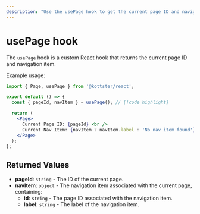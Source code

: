 ```yaml
---
description: "Use the usePage hook to get the current page ID and navigation item in Kottster."
---
```


# usePage hook

The `usePage` hook is a custom React hook that returns the current page ID and navigation item.

Example usage:

```jsx title="app/pages/example/index.jsx"
import { Page, usePage } from '@kottster/react';

export default () => {
  const { pageId, navItem } = usePage(); // [!code highlight]

  return (
    <Page>
      Current Page ID: {pageId} <br />
      Current Nav Item: {navItem ? navItem.label : 'No nav item found'}
    </Page>
  );
};
```

## Returned Values

- **pageId**: `string` - The ID of the current page.
- **navItem**: `object` - The navigation item associated with the current page, containing:
  - **id**: `string` - The page ID associated with the navigation item.
  - **label**: `string` - The label of the navigation item.